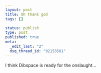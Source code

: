 ```yaml
--- 
layout: post
title: Oh thank god
tags: []

status: publish
type: post
published: true
meta: 
  _edit_last: "2"
  dsq_thread_id: "92153581"
---
```

I think Dibspace is ready for the onslaught...
